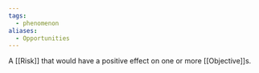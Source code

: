 ```yaml
---
tags:
  - phenomenon
aliases:
  - Opportunities
---
```

A [[Risk]] that would have a positive effect on one or more [[Objective]]s.